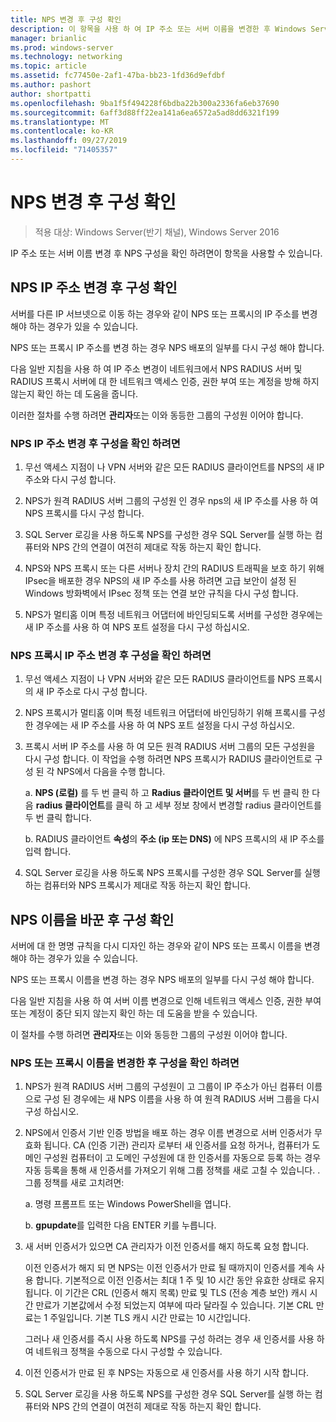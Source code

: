 ```yaml
---
title: NPS 변경 후 구성 확인
description: 이 항목을 사용 하 여 IP 주소 또는 서버 이름을 변경한 후 Windows Server 2016 네트워크 정책 서버 구성을 확인할 수 있습니다.
manager: brianlic
ms.prod: windows-server
ms.technology: networking
ms.topic: article
ms.assetid: fc77450e-2af1-47ba-bb23-1fd36d9efdbf
ms.author: pashort
author: shortpatti
ms.openlocfilehash: 9ba1f5f494228f6bdba22b300a2336fa6eb37690
ms.sourcegitcommit: 6aff3d88ff22ea141a6ea6572a5ad8dd6321f199
ms.translationtype: MT
ms.contentlocale: ko-KR
ms.lasthandoff: 09/27/2019
ms.locfileid: "71405357"
---
```

# <a name="verify-configuration-after-nps-changes"></a>NPS 변경 후 구성 확인

>적용 대상: Windows Server(반기 채널), Windows Server 2016

IP 주소 또는 서버 이름 변경 후 NPS 구성을 확인 하려면이 항목을 사용할 수 있습니다.

## <a name="verify-configuration-after-an-nps-ip-address-change"></a>NPS IP 주소 변경 후 구성 확인

서버를 다른 IP 서브넷으로 이동 하는 경우와 같이 NPS 또는 프록시의 IP 주소를 변경 해야 하는 경우가 있을 수 있습니다. 

NPS 또는 프록시 IP 주소를 변경 하는 경우 NPS 배포의 일부를 다시 구성 해야 합니다. 

다음 일반 지침을 사용 하 여 IP 주소 변경이 네트워크에서 NPS RADIUS 서버 및 RADIUS 프록시 서버에 대 한 네트워크 액세스 인증, 권한 부여 또는 계정을 방해 하지 않는지 확인 하는 데 도움을 줍니다.

이러한 절차를 수행 하려면 **관리자**또는 이와 동등한 그룹의 구성원 이어야 합니다.

### <a name="to-verify-configuration-after-an-nps-ip-address-change"></a>NPS IP 주소 변경 후 구성을 확인 하려면

1. 무선 액세스 지점이 나 VPN 서버와 같은 모든 RADIUS 클라이언트를 NPS의 새 IP 주소와 다시 구성 합니다.

2. NPS가 원격 RADIUS 서버 그룹의 구성원 인 경우 nps의 새 IP 주소를 사용 하 여 NPS 프록시를 다시 구성 합니다.

3. SQL Server 로깅을 사용 하도록 NPS를 구성한 경우 SQL Server를 실행 하는 컴퓨터와 NPS 간의 연결이 여전히 제대로 작동 하는지 확인 합니다.

4. NPS와 NPS 프록시 또는 다른 서버나 장치 간의 RADIUS 트래픽을 보호 하기 위해 IPsec을 배포한 경우 NPS의 새 IP 주소를 사용 하려면 고급 보안이 설정 된 Windows 방화벽에서 IPsec 정책 또는 연결 보안 규칙을 다시 구성 합니다.

5. NPS가 멀티홈 이며 특정 네트워크 어댑터에 바인딩되도록 서버를 구성한 경우에는 새 IP 주소를 사용 하 여 NPS 포트 설정을 다시 구성 하십시오.

### <a name="to-verify-configuration-after-an-nps-proxy-ip-address-change"></a>NPS 프록시 IP 주소 변경 후 구성을 확인 하려면

1. 무선 액세스 지점이 나 VPN 서버와 같은 모든 RADIUS 클라이언트를 NPS 프록시의 새 IP 주소로 다시 구성 합니다.

2. NPS 프록시가 멀티홈 이며 특정 네트워크 어댑터에 바인딩하기 위해 프록시를 구성한 경우에는 새 IP 주소를 사용 하 여 NPS 포트 설정을 다시 구성 하십시오.

3. 프록시 서버 IP 주소를 사용 하 여 모든 원격 RADIUS 서버 그룹의 모든 구성원을 다시 구성 합니다. 이 작업을 수행 하려면 NPS 프록시가 RADIUS 클라이언트로 구성 된 각 NPS에서 다음을 수행 합니다.

    a. **NPS (로컬)** 를 두 번 클릭 하 고 **Radius 클라이언트 및 서버**를 두 번 클릭 한 다음 **radius 클라이언트**를 클릭 하 고 세부 정보 창에서 변경할 radius 클라이언트를 두 번 클릭 합니다.

    b. RADIUS 클라이언트 **속성**의 **주소 \(ip 또는 DNS\)** 에 NPS 프록시의 새 IP 주소를 입력 합니다.

4. SQL Server 로깅을 사용 하도록 NPS 프록시를 구성한 경우 SQL Server를 실행 하는 컴퓨터와 NPS 프록시가 제대로 작동 하는지 확인 합니다.

## <a name="verify-configuration-after-renaming-an-nps"></a>NPS 이름을 바꾼 후 구성 확인

서버에 대 한 명명 규칙을 다시 디자인 하는 경우와 같이 NPS 또는 프록시 이름을 변경 해야 하는 경우가 있을 수 있습니다.

NPS 또는 프록시 이름을 변경 하는 경우 NPS 배포의 일부를 다시 구성 해야 합니다. 

다음 일반 지침을 사용 하 여 서버 이름 변경으로 인해 네트워크 액세스 인증, 권한 부여 또는 계정이 중단 되지 않는지 확인 하는 데 도움을 받을 수 있습니다.

이 절차를 수행 하려면 **관리자**또는 이와 동등한 그룹의 구성원 이어야 합니다.

### <a name="to-verify-configuration-after-an-nps-or-proxy-name-change"></a>NPS 또는 프록시 이름을 변경한 후 구성을 확인 하려면

1. NPS가 원격 RADIUS 서버 그룹의 구성원이 고 그룹이 IP 주소가 아닌 컴퓨터 이름으로 구성 된 경우에는 새 NPS 이름을 사용 하 여 원격 RADIUS 서버 그룹을 다시 구성 하십시오.

2. NPS에서 인증서 기반 인증 방법을 배포 하는 경우 이름 변경으로 서버 인증서가 무효화 됩니다. CA (인증 기관) 관리자 로부터 새 인증서를 요청 하거나, 컴퓨터가 도메인 구성원 컴퓨터이 고 도메인 구성원에 대 한 인증서를 자동으로 등록 하는 경우 자동 등록을 통해 새 인증서를 가져오기 위해 그룹 정책를 새로 고칠 수 있습니다. . 그룹 정책를 새로 고치려면:

    a. 명령 프롬프트 또는 Windows PowerShell을 엽니다.

    b. **gpupdate**를 입력한 다음 ENTER 키를 누릅니다.


3. 새 서버 인증서가 있으면 CA 관리자가 이전 인증서를 해지 하도록 요청 합니다. 

     이전 인증서가 해지 되 면 NPS는 이전 인증서가 만료 될 때까지이 인증서를 계속 사용 합니다. 기본적으로 이전 인증서는 최대 1 주 및 10 시간 동안 유효한 상태로 유지 됩니다. 이 기간은 CRL (인증서 해지 목록) 만료 및 TLS (전송 계층 보안) 캐시 시간 만료가 기본값에서 수정 되었는지 여부에 따라 달라질 수 있습니다. 기본 CRL 만료는 1 주일입니다. 기본 TLS 캐시 시간 만료는 10 시간입니다. 

     그러나 새 인증서를 즉시 사용 하도록 NPS를 구성 하려는 경우 새 인증서를 사용 하 여 네트워크 정책을 수동으로 다시 구성할 수 있습니다.

4. 이전 인증서가 만료 된 후 NPS는 자동으로 새 인증서를 사용 하기 시작 합니다. 

5. SQL Server 로깅을 사용 하도록 NPS를 구성한 경우 SQL Server를 실행 하는 컴퓨터와 NPS 간의 연결이 여전히 제대로 작동 하는지 확인 합니다.

